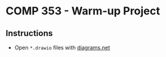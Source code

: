 # COMP 353 - Warm-up Project

## Instructions

* Open `*.drawio` files with [diagrams.net](https://www.diagrams.net/)
